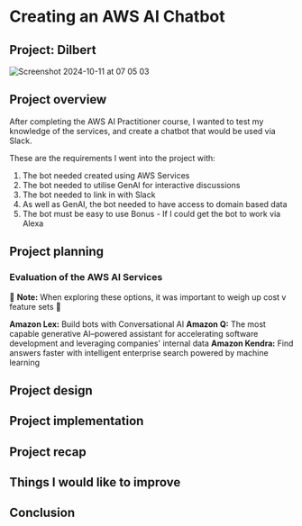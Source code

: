 # Creating an AWS AI Chatbot
## Project: Dilbert
![Screenshot 2024-10-11 at 07 05 03](https://github.com/user-attachments/assets/3bd2dec4-9094-4602-b369-1f55b80489f4)

## Project overview

After completing the AWS AI Practitioner course, I wanted to test my knowledge of the services, and create a chatbot that would be used via Slack. 

These are the requirements I went into the project with:
1. The bot needed created using AWS Services
2. The bot needed to utilise GenAI for interactive discussions
3. The bot needed to link in with Slack
4. As well as GenAI, the bot needed to have access to domain based data
5. The bot must be easy to use
Bonus - If I could get the bot to work via Alexa

## Project planning
### __Evaluation of the AWS AI Services__ 
:memo: **Note:** When exploring these options, it was important to weigh up cost v feature sets 📝

__Amazon Lex:__ Build bots with Conversational AI
__Amazon Q:__ The most capable generative AI–powered assistant for accelerating software development and leveraging companies' internal data
__Amazon Kendra:__ Find answers faster with intelligent enterprise search powered by machine learning

## Project design

## Project implementation

## Project recap

## Things I would like to improve

## Conclusion


